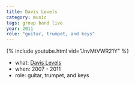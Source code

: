 ```yaml
---
title: Davis Levels
category: music
tags: group band live
year: 2011
role: "guitar, trumpet, and keys"
---
```

{% include youtube.html vid="JnvMtVWR21Y" %}
* what: [Davis Levels](https://davislevels.bandcamp.com/)
* when: 2007 - 2011
* role: guitar, trumpet, and keys
